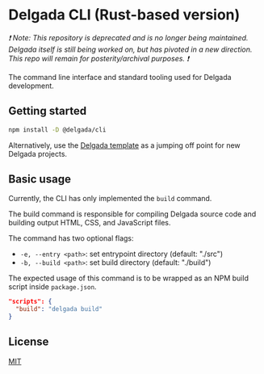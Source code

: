 # Delgada CLI (Rust-based version)

_❗️ Note: This repository is deprecated and is no longer being maintained. Delgada itself is still being worked on, but has pivoted in a new direction. This repo will remain for posterity/archival purposes. ❗️_

The command line interface and standard tooling used for Delgada development.

## Getting started

```bash
npm install -D @delgada/cli
```

Alternatively, use the [Delgada template](https://github.com/delgada-ui/template) as a jumping off point for new Delgada projects.

## Basic usage

Currently, the CLI has only implemented the `build` command.

The build command is responsible for compiling Delgada source code and building output HTML, CSS, and JavaScript files.

The command has two optional flags:

- `-e, --entry <path>`: set entrypoint directory (default: "./src")
- `-b, --build <path>`: set build directory (default: "./build")

The expected usage of this command is to be wrapped as an NPM build script inside `package.json`.

```json
"scripts": {
  "build": "delgada build"
}
```

## License

[MIT](./LICENSE)
